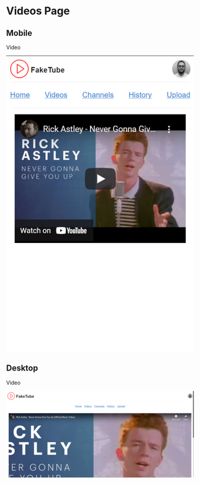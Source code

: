 # Videos Page

## Mobile

<article>
<summary>Video</summary>

![Video - Mobile](../imgs/pages/video/video-mobile.png)

</article>

## Desktop

<article>
<summary>Video</summary>

![Video - Desktop](../imgs/pages/video/video-desktop.png)

</article>
